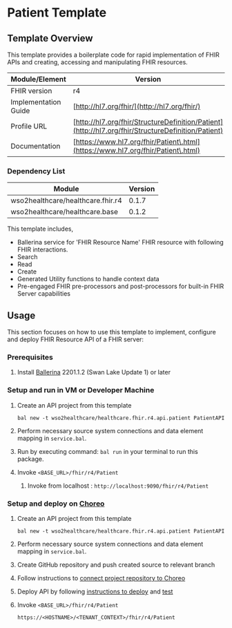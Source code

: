 

# Patient Template

## Template Overview

This template provides a boilerplate code for rapid implementation of FHIR APIs and creating, accessing and manipulating FHIR resources.


| Module/Element       | Version |
|---| --- |
| FHIR version         | r4 |
| Implementation Guide | [http://hl7.org/fhir/](http://hl7.org/fhir/) |
| Profile URL          | [http://hl7.org/fhir/StructureDefinition/Patient](http://hl7.org/fhir/StructureDefinition/Patient) |
| Documentation        | [https://www.hl7.org/fhir/Patient\.html](https://www.hl7.org/fhir/Patient\.html) |

### Dependency List

| Module | Version |
| --- | --- |
| wso2healthcare/healthcare.fhir.r4 | 0.1.7 |
| wso2healthcare/healthcare.base    | 0.1.2 |

This template includes,

- Ballerina service for 'FHIR Resource Name' FHIR resource with following FHIR interactions.
- Search
- Read
- Create
- Generated Utility functions to handle context data
- Pre-engaged FHIR pre-processors and post-processors for built-in FHIR Server capabilities

## Usage
This section focuses on how to use this template to implement, configure and deploy FHIR Resource API of a FHIR server:

### Prerequisites

1. Install [Ballerina](https://ballerina.io/learn/install-ballerina/set-up-ballerina/) 2201.1.2 (Swan Lake Update 1) or later

### Setup and run in VM or Developer Machine

1) Create an API project from this template

    ```bal new -t wso2healthcare/healthcare.fhir.r4.api.patient PatientAPI```
2) Perform necessary source system connections and data element mapping in `service.bal`.

3) Run by executing command: `bal run` in your terminal to run this package.

4) Invoke `<BASE_URL>/fhir/r4/Patient`
    1) Invoke from localhost : `http://localhost:9090/fhir/r4/Patient`

### Setup and deploy on [Choreo](https://wso2.com/choreo/)
1) Create an API project from this template

    ```bal new -t wso2healthcare/healthcare.fhir.r4.api.patient PatientAPI```
2) Perform necessary source system connections and data element mapping in `service.bal`.

3) Create GitHub repository and push created source to relevant branch

4) Follow instructions to [connect project repository to Choreo](https://wso2.com/choreo/docs/develop/manage-repository/connect-your-existing-ballerina-project-to-choreo/)

5) Deploy API by following [instructions to deploy](https://wso2.com/choreo/docs/tutorials/create-your-first-rest-api/#step-2-deploy) and [test](https://wso2.com/choreo/docs/tutorials/create-your-first-rest-api/#step-2-deploy)

6) Invoke `<BASE_URL>/fhir/r4/Patient`

    `https://<HOSTNAME>/<TENANT_CONTEXT>/fhir/r4/Patient`
